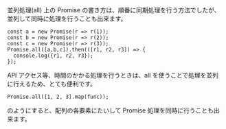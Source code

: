 並列処理(all)
上の Promise の書き方は、順番に同期処理を行う方法でしたが、並列して同時に処理を行うことも出来ます。

```
const a = new Promise(r => r(1));
const b = new Promise(r => r(2));
const c = new Promise(r => r(3));
Promise.all([a,b,c]).then(([r1, r2, r3]) => {
  console.log({r1, r2, r3});
});
```

API アクセス等、時間のかかる処理を行うときは、all を使うことで処理を並列に行えるため、とても便利です。

```
Promise.all([1, 2, 3].map(func));
```

のようにすると、配列の各要素にたいして Promise 処理を同時に行うことも出来ます。
